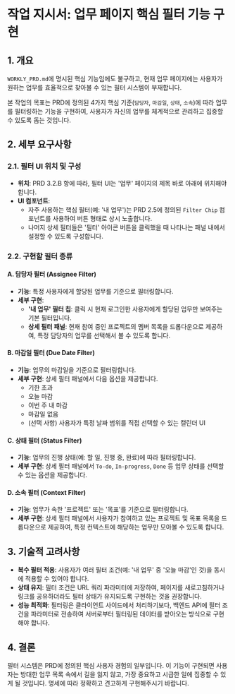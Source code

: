 # 작업 지시서: 업무 페이지 핵심 필터 기능 구현

## 1. 개요

`WORKLY_PRD.md`에 명시된 핵심 기능임에도 불구하고, 현재 업무 페이지에는 사용자가 원하는 업무를 효율적으로 찾아볼 수 있는 필터 시스템이 부재합니다.

본 작업의 목표는 PRD에 정의된 4가지 핵심 기준(`담당자`, `마감일`, `상태`, `소속`)에 따라 업무를 필터링하는 기능을 구현하여, 사용자가 자신의 업무를 체계적으로 관리하고 집중할 수 있도록 돕는 것입니다.

## 2. 세부 요구사항

### 2.1. 필터 UI 위치 및 구성

-   **위치**: PRD 3.2.B 항에 따라, 필터 UI는 '업무' 페이지의 제목 바로 아래에 위치해야 합니다.
-   **UI 컴포넌트**:
    -   자주 사용하는 핵심 필터(예: '내 업무')는 PRD 2.5에 정의된 `Filter Chip` 컴포넌트를 사용하여 버튼 형태로 상시 노출합니다.
    -   나머지 상세 필터들은 '필터' 아이콘 버튼을 클릭했을 때 나타나는 패널 내에서 설정할 수 있도록 구성합니다.

### 2.2. 구현할 필터 종류

#### A. 담당자 필터 (Assignee Filter)

-   **기능**: 특정 사용자에게 할당된 업무를 기준으로 필터링합니다.
-   **세부 구현**:
    -   **'내 업무' 필터 칩**: 클릭 시 현재 로그인한 사용자에게 할당된 업무만 보여주는 기본 필터입니다.
    -   **상세 필터 패널**: 현재 참여 중인 프로젝트의 멤버 목록을 드롭다운으로 제공하여, 특정 담당자의 업무를 선택해서 볼 수 있도록 합니다.

#### B. 마감일 필터 (Due Date Filter)

-   **기능**: 업무의 마감일을 기준으로 필터링합니다.
-   **세부 구현**: 상세 필터 패널에서 다음 옵션을 제공합니다.
    -   기한 초과
    -   오늘 마감
    -   이번 주 내 마감
    -   마감일 없음
    -   (선택 사항) 사용자가 특정 날짜 범위를 직접 선택할 수 있는 캘린더 UI

#### C. 상태 필터 (Status Filter)

-   **기능**: 업무의 진행 상태(예: 할 일, 진행 중, 완료)에 따라 필터링합니다.
-   **세부 구현**: 상세 필터 패널에서 `To-do`, `In-progress`, `Done` 등 업무 상태를 선택할 수 있는 옵션을 제공합니다.

#### D. 소속 필터 (Context Filter)

-   **기능**: 업무가 속한 '프로젝트' 또는 '목표'를 기준으로 필터링합니다.
-   **세부 구현**: 상세 필터 패널에서 사용자가 참여하고 있는 프로젝트 및 목표 목록을 드롭다운으로 제공하여, 특정 컨텍스트에 해당하는 업무만 모아볼 수 있도록 합니다.

## 3. 기술적 고려사항

-   **복수 필터 적용**: 사용자가 여러 필터 조건(예: '내 업무' 중 '오늘 마감'인 것)을 동시에 적용할 수 있어야 합니다.
-   **상태 유지**: 필터 조건은 URL 쿼리 파라미터에 저장하여, 페이지를 새로고침하거나 링크를 공유하더라도 필터 상태가 유지되도록 구현하는 것을 권장합니다.
-   **성능 최적화**: 필터링은 클라이언트 사이드에서 처리하기보다, 백엔드 API에 필터 조건을 파라미터로 전송하여 서버로부터 필터링된 데이터를 받아오는 방식으로 구현해야 합니다.

## 4. 결론

필터 시스템은 PRD에 정의된 핵심 사용자 경험의 일부입니다. 이 기능이 구현되면 사용자는 방대한 업무 목록 속에서 길을 잃지 않고, 가장 중요하고 시급한 일에 집중할 수 있게 될 것입니다. 명세에 따라 정확하고 견고하게 구현해주시기 바랍니다.
